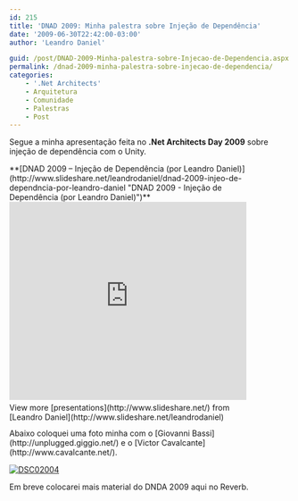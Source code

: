 ```yaml
---
id: 215
title: 'DNAD 2009: Minha palestra sobre Injeção de Dependência'
date: '2009-06-30T22:42:00-03:00'
author: 'Leandro Daniel'

guid: /post/DNAD-2009-Minha-palestra-sobre-Injecao-de-Dependencia.aspx
permalink: /dnad-2009-minha-palestra-sobre-injecao-de-dependencia/
categories:
    - '.Net Architects'
    - Arquitetura
    - Comunidade
    - Palestras
    - Post
---
```


Segue a minha apresentação feita no **.Net Architects Day 2009** sobre injeção de dependência com o Unity.

<div id="__ss_1670099" style="width: 425px;">**[DNAD 2009 – Injeção de Dependência (por Leandro Daniel)](http://www.slideshare.net/leandrodaniel/dnad-2009-injeo-de-dependncia-por-leandro-daniel "DNAD 2009 - Injeção de Dependência (por Leandro Daniel)")** <iframe frameborder="0" height="355" loading="lazy" marginheight="0" marginwidth="0" scrolling="no" src="http://www.slideshare.net/slideshow/embed_code/1670099" width="425"></iframe><div style="padding-bottom: 12px; padding-left: 0px; padding-right: 0px; padding-top: 5px;">View more [presentations](http://www.slideshare.net/) from [Leandro Daniel](http://www.slideshare.net/leandrodaniel)</div></div>Abaixo coloquei uma foto minha com o [Giovanni Bassi](http://unplugged.giggio.net/) e o [Victor Cavalcante](http://www.cavalcante.net/).

[![DSC02004](http://leandrodaniel.com/pics/WindowsLiveWriter/DNAD2009MinhapalestrasobreInjeodeDependn/185F73B8/DSC02004_thumb.jpg "DSC02004")](http://leandrodaniel.com/pics/WindowsLiveWriter/DNAD2009MinhapalestrasobreInjeodeDependn/20BE27AD/DSC02004.jpg)

Em breve colocarei mais material do DNDA 2009 aqui no Reverb.